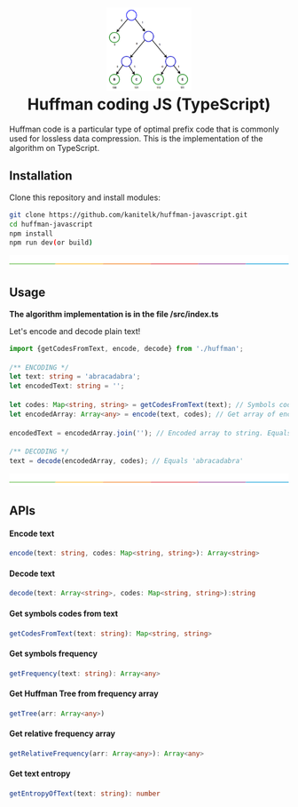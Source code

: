 <h1 align="center"><img height="150" src="assets/logo.png" /><br>Huffman coding JS (TypeScript)</h1>

[//]: # '<h2 align="center">'
[//]: # '  <a href="https://kelreel.github.io/huffman-javascript/">DEMO</a>'
[//]: # '</h2>'

Huffman code is a particular type of optimal prefix code that is commonly used for lossless data compression. This is the implementation of the algorithm on TypeScript.

## Installation

Clone this repository and install modules:

```bash
git clone https://github.com/kanitelk/huffman-javascript.git
cd huffman-javascript
npm install
npm run dev(or build)
```

![](assets/split.png)

## Usage

<b>The algorithm implementation is in the file /src/index.ts</b>

Let's encode and decode plain text!

```typescript
import {getCodesFromText, encode, decode} from './huffman';

/** ENCODING */
let text: string = 'abracadabra';
let encodedText: string = '';

let codes: Map<string, string> = getCodesFromText(text); // Symbols codes
let encodedArray: Array<any> = encode(text, codes); // Get array of encoded symbols

encodedText = encodedArray.join(''); // Encoded array to string. Equals 0101100...

/** DECODING */
text = decode(encodedArray, codes); // Equals 'abracadabra'
```

![](assets/split.png)

## APIs

#### Encode text

```typescript
encode(text: string, codes: Map<string, string>): Array<string>
```

#### Decode text

```typescript
decode(text: Array<string>, codes: Map<string, string>):string
```

#### Get symbols codes from text

```typescript
getCodesFromText(text: string): Map<string, string>
```

#### Get symbols frequency

```typescript
getFrequency(text: string): Array<any>
```

#### Get Huffman Tree from frequency array

```typescript
getTree(arr: Array<any>)
```

#### Get relative frequency array

```typescript
getRelativeFrequency(arr: Array<any>): Array<any>
```

#### Get text entropy

```typescript
getEntropyOfText(text: string): number
```
